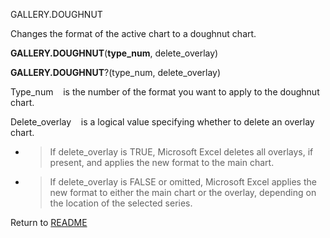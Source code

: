 GALLERY.DOUGHNUT

Changes the format of the active chart to a doughnut chart.

**GALLERY.DOUGHNUT**(**type\_num**, delete\_overlay)

**GALLERY.DOUGHNUT**?(type\_num, delete\_overlay)

Type\_num&nbsp;&nbsp;&nbsp;&nbsp;is the number of the format you want to
apply to the doughnut chart.

Delete\_overlay&nbsp;&nbsp;&nbsp;&nbsp;is a logical value specifying
whether to delete an overlay chart.

  - > If delete\_overlay is TRUE, Microsoft Excel deletes all overlays,
    > if present, and applies the new format to the main chart.

  - > If delete\_overlay is FALSE or omitted, Microsoft Excel applies
    > the new format to either the main chart or the overlay, depending
    > on the location of the selected series.




Return to [README](README.md)

